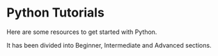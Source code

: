 Python Tutorials
================

Here are some resources to get started with Python.

It has been divided into Beginner, Intermediate and Advanced sections.
